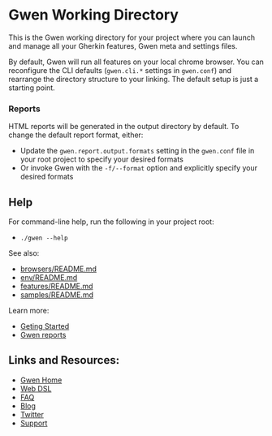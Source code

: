 Gwen Working Directory
======================

This is the Gwen working directory for your project where you can launch and manage all your Gherkin features, Gwen meta and settings files.

By default, Gwen will run all features on your local chrome browser. You can reconfigure the CLI defaults (`gwen.cli.*` settings in `gwen.conf`) and rearrange the directory structure to your linking. The default setup is just a starting point.

### Reports

HTML reports will be generated in the output directory by default. To change the default report format, either:
- Update the `gwen.report.output.formats` setting in the `gwen.conf` file in your root project to specify your desired formats
- Or invoke Gwen with the `-f/--format` option and explicitly specify your desired formats

Help
----

For command-line help, run the following in your project root:
- `./gwen --help`

See also:
- [browsers/README.md](browsers/README.md)
- [env/README.md](env/README.md)
- [features/README.md](features/README.md)
- [samples/README.md](samples/README.md)

Learn more:
- [Geting Started](https://github.com/gwen-interpreter/gwen-web/wiki/Getting-Started)
- [Gwen reports](https://github.com/gwen-interpreter/gwen/wiki/Evaluation-Reports)

Links and Resources:
----------------------

- [Gwen Home](http://gweninterpreter.org)
- [Web DSL](https://github.com/gwen-interpreter/gwen-web/wiki/Supported-DSL)
- [FAQ](https://github.com/gwen-interpreter/gwen-web/wiki/FAQ)
- [Blog](https://gweninterpreter.wordpress.com)
- [Twitter](https://twitter.com/gweninterpreter)
- [Support](https://gwenify.com)
